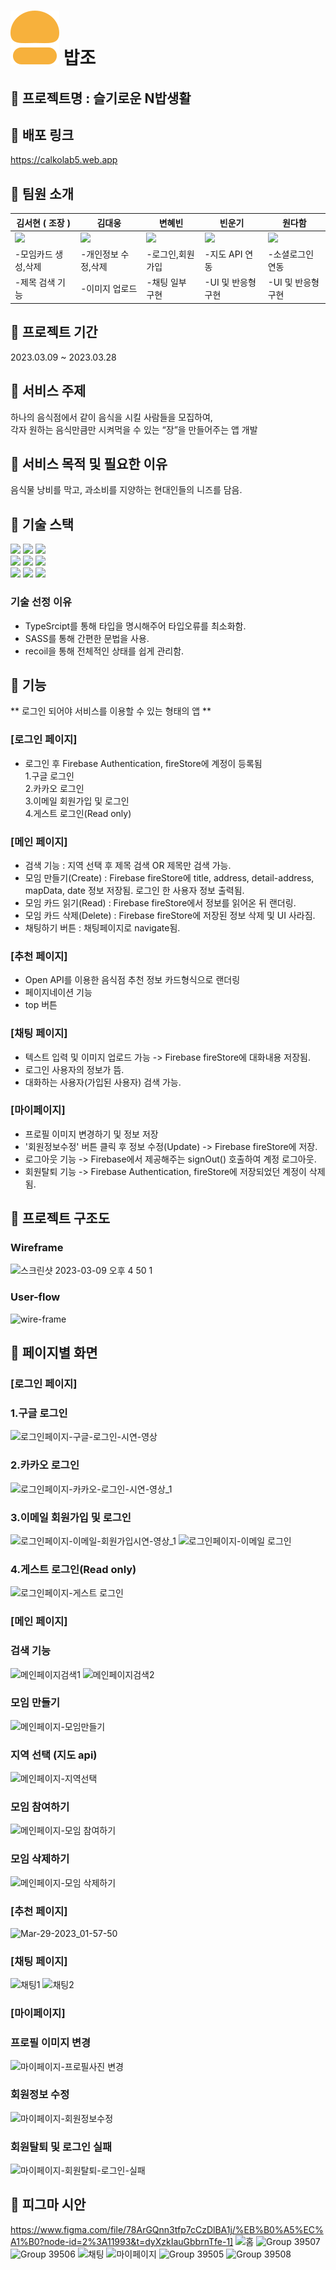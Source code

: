 # <img src="/public/assets/logo.svg" alt="로고"/> 밥조

## 📌 프로젝트명 : 슬기로운 N밥생활

## 📌 배포 링크

https://calkolab5.web.app

## 📌 팀원 소개

|김서현 ( 조장 ) |김대웅|변혜빈|빈운기|원다함|
|------|---|---|---|---|
|<a href="https://github.com/seoohyeon"><img src="https://avatars.githubusercontent.com/u/38703262?v=4" width="150"/></a>|<a href="https://github.com/CALKO9611"><img src="https://avatars.githubusercontent.com/u/89835647?v=4" width="150"/></a>|<a href="https://github.com/HYBEN09"><img src="https://avatars.githubusercontent.com/u/104710243?v=4" width="150"/></a>|<a href="https://github.com/binwoonki"><img src="https://avatars.githubusercontent.com/u/119389337?v=4" width="150"/></a>|<a href="https://github.com/DahamWeon"><img src="https://avatars.githubusercontent.com/u/78182200?v=4" width="150"/></a>
|-모임카드 생성,삭제|-개인정보 수정,삭제|-로그인,회원가입|-지도 API 연동|-소셜로그인 연동|
|-제목 검색 기능  |-이미지 업로드 |-채팅 일부 구현|-UI 및 반응형 구현|-UI 및 반응형 구현|

## 📌 프로젝트 기간

2023.03.09 ~ 2023.03.28

## 📌 서비스 주제

하나의 음식점에서 같이 음식을 시킬 사람들을 모집하여,  
각자 원하는 음식만큼만 시켜먹을 수 있는 “장”을 만들어주는 앱 개발

## 📌 서비스 목적 및 필요한 이유

음식물 낭비를 막고, 과소비를 지양하는 현대인들의 니즈를 담음.

## 📌 기술 스택

<div><img src="https://img.shields.io/badge/Vite-646CFF?style=for-the-badge&logo=vite&logoColor=white">

<img src="https://img.shields.io/badge/react-61DAFB?style=for-the-badge&logo=react&logoColor=black">

<img src="https://img.shields.io/badge/Recoil-764ABC?style=for-the-badge&logo=recoil&logoColor=white%22%3E">
</div>
<div>
<img src="https://img.shields.io/badge/html5-E34F26?style=for-the-badge&logo=html5&logoColor=white">
<img src="https://img.shields.io/badge/Sass-CC6699?style=for-the-badge&logo=sass&logoColor=white">
<img src="https://img.shields.io/badge/TypeScript-007ACC?style=for-the-badge&logo=typescript&logoColor=white">
</div>

<div>
<img src="https://img.shields.io/badge/firebase-FFCA28?style=for-the-badge&logo=firebase&logoColor=white">
<img src="https://img.shields.io/badge/github-181717?style=for-the-badge&logo=github&logoColor=white">
<img src="https://img.shields.io/badge/Figma-F24E1E?style=for-the-badge&logo=figma&logoColor=white">
</div>

### 기술 선정 이유
- TypeSrcipt를 통해 타입을 명시해주어 타입오류를 최소화함. 
- SASS를 통해 간편한 문법을 사용.
- recoil을 통해 전체적인 상태를 쉽게 관리함.


## 📌 기능
** 로그인 되어야 서비스를 이용할 수 있는 형태의 앱 **
  
  
### [로그인 페이지]  
- 로그인 후 Firebase Authentication, fireStore에 계정이 등록됨  
1.구글 로그인  
2.카카오 로그인  
3.이메일 회원가입 및 로그인  
4.게스트 로그인(Read only)  


### [메인 페이지]   
- 검색 기능 : 지역 선택 후 제목 검색 OR 제목만 검색 가능.  
- 모임 만들기(Create) : Firebase fireStore에 title, address, detail-address, mapData, date 정보 저장됨. 
                       로그인 한 사용자 정보 출력됨.
- 모임 카드 읽기(Read) : Firebase fireStore에서 정보를 읽어온 뒤 랜더링.  
- 모임 카드 삭제(Delete) : Firebase fireStore에 저장된 정보 삭제 및 UI 사라짐.  
- 채팅하기 버튼 : 채팅페이지로 navigate됨.  


### [추천 페이지]  
- Open API를 이용한 음식점 추천 정보 카드형식으로 랜더링  
- 페이지네이션 기능  
- top 버튼  


### [채팅 페이지]  
- 텍스트 입력 및 이미지 업로드 가능 -> Firebase fireStore에 대화내용 저장됨.
- 로그인 사용자의 정보가 뜸.
- 대화하는 사용자(가입된 사용자) 검색 가능.  


### [마이페이지]  
- 프로필 이미지 변경하기 및 정보 저장
- '회원정보수정' 버튼 클릭 후 정보 수정(Update) -> Firebase fireStore에 저장.
- 로그아웃 기능 -> Firebase에서 제공해주는 signOut() 호출하여 계정 로그아웃.  
- 회원탈퇴 기능 -> Firebase Authentication, fireStore에 저장되었던 계정이 삭제됨.  


## 📌 프로젝트 구조도
### Wireframe
![스크린샷 2023-03-09 오후 4 50 1](https://user-images.githubusercontent.com/38703262/228298987-b22c2831-096e-4f8a-a9fc-30ae4d94609e.svg)
### User-flow
![wire-frame](https://user-images.githubusercontent.com/38703262/228298919-ab738c9f-075a-42b4-8995-4fd31711e729.png)


## 📌 페이지별 화면

### [로그인 페이지]  
### 1.구글 로그인  
![로그인페이지-구글-로그인-시연-영상](https://user-images.githubusercontent.com/38703262/228307803-1f5e83f1-c1be-4076-9372-19508a6769a6.gif)
### 2.카카오 로그인  
![로그인페이지-카카오-로그인-시연-영상_1](https://user-images.githubusercontent.com/38703262/228307849-3961d240-99bc-4349-ae9a-95cc66a6d612.gif)
### 3.이메일 회원가입 및 로그인  
![로그인페이지-이메일-회원가입시연-영상_1](https://user-images.githubusercontent.com/38703262/228307907-adb011df-4588-4881-828e-e97efebcc9c6.gif)
![로그인페이지-이메일 로그인](https://user-images.githubusercontent.com/38703262/228308073-a04a4784-8fac-4e2b-9cf7-dd6dd4ec1c59.gif)
### 4.게스트 로그인(Read only)  
![로그인페이지-게스트 로그인](https://user-images.githubusercontent.com/38703262/228308164-4c45e696-7a28-40dc-90b8-c9cb9de5f6e7.gif)


### [메인 페이지]   
### 검색 기능
![메인페이지검색1](https://user-images.githubusercontent.com/38703262/228313316-a83023d2-73ec-4c28-a25a-3956122caef7.gif)
![메인페이지검색2](https://user-images.githubusercontent.com/38703262/228313346-629d4ea7-f09e-4f1f-a1bb-593c23e9e577.gif)

### 모임 만들기
![메인페이지-모임만들기](https://user-images.githubusercontent.com/38703262/228310868-9a763538-0e68-4235-9b9e-a1791ccfc95f.gif)
### 지역 선택 (지도 api)
![메인페이지-지역선택](https://user-images.githubusercontent.com/38703262/228311074-4f9597c1-dcdc-47e7-9d09-6b3b758cca14.gif)
### 모임 참여하기
![메인페이지-모임 참여하기](https://user-images.githubusercontent.com/38703262/228311353-15db76a3-2687-4973-944c-20b9b8aece29.gif)
### 모임 삭제하기
![메인페이지-모임 삭제하기](https://user-images.githubusercontent.com/38703262/228311381-83a18f3b-919e-4e74-8317-67893b959e0a.gif)


### [추천 페이지]  
![Mar-29-2023_01-57-50](https://user-images.githubusercontent.com/38703262/228313706-7b1a3def-fe63-48cf-bb24-e36b08a96d24.gif)


### [채팅 페이지]  
![채팅1](https://user-images.githubusercontent.com/38703262/228312408-54ba8995-b984-4d7c-9674-c87ec5b26283.gif)
![채팅2](https://user-images.githubusercontent.com/38703262/228312395-5d04d8e7-b7ce-405d-aba2-a4a4a54907a0.gif)


### [마이페이지]  
### 프로필 이미지 변경
![마이페이지-프로필사진 변경](https://user-images.githubusercontent.com/38703262/228312555-2de544ea-177f-4414-b600-2fb36b158888.gif)
### 회원정보 수정
![마이페이지-회원정보수정](https://user-images.githubusercontent.com/38703262/228312561-7b6cec60-f4c4-4176-a9f3-7de78f301568.gif)
### 회원탈퇴 및 로그인 실패
![마이페이지-회원탈퇴-로그인-실패](https://user-images.githubusercontent.com/38703262/228312565-fea1f348-8714-4337-aef2-0f04ec962c2e.gif)


## 📌 피그마 시안
https://www.figma.com/file/78ArGQnn3tfp7cCzDlBA1j/%EB%B0%A5%EC%A1%B0?node-id=2%3A11993&t=dyXzkIauGbbrnTfe-1]
![홈](https://user-images.githubusercontent.com/38703262/228294447-5dc39fc2-22c3-401c-af61-a9fed24fb229.png)
![Group 39507](https://user-images.githubusercontent.com/38703262/228295423-d1c8161b-d522-42e7-ae22-ac283b29a661.png)
![Group 39506](https://user-images.githubusercontent.com/38703262/228294956-daed9f95-c6bd-47fc-8300-9a1ffc14cef6.png)
![채팅](https://user-images.githubusercontent.com/38703262/228294598-83c4d108-4fcb-40a9-a7e2-c1e2cc3d6c71.png)
![마이페이지](https://user-images.githubusercontent.com/38703262/228294661-e51afdbd-5eab-45b5-acc3-17b5d61ea502.png)
![Group 39505](https://user-images.githubusercontent.com/38703262/228294692-4f4b5f0a-96d5-434d-8c67-8ff2e678ef35.png)
![Group 39508](https://user-images.githubusercontent.com/38703262/228295495-e3d75716-d453-4721-bdf2-8641ff849eb1.png)
